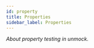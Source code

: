 ```yaml
---
id: property
title: Properties
sidebar_label: Properties
---
```

*About property testing in unmock.*